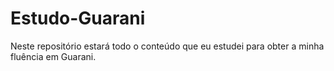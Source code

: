 # Estudo-Guarani
Neste repositório estará todo o conteúdo que eu estudei para obter a minha fluência em Guarani.
